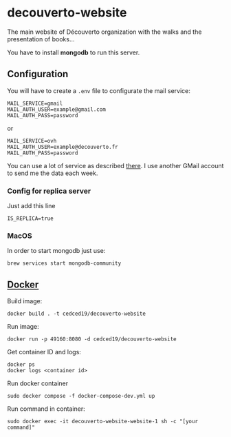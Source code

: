 # decouverto-website

The main website of Découverto organization with the walks and the presentation of books...

You have to install **mongodb** to run this server.

## Configuration

You will have to create a `.env` file to configurate the mail service:
```dosini
MAIL_SERVICE=gmail
MAIL_AUTH_USER=example@gmail.com
MAIL_AUTH_PASS=password
```
or
```dosini
MAIL_SERVICE=ovh
MAIL_AUTH_USER=example@decouverto.fr
MAIL_AUTH_PASS=password
```

You can use a lot of service as described [there](http://nodemailer.com/smtp/well-known/).
I use another GMail account to send me the data each week.

### Config for replica server

Just add this line
```dosini
IS_REPLICA=true
```


### MacOS 

In order to start mongodb just use:
```
brew services start mongodb-community
```

## [Docker](https://nodejs.org/en/docs/guides/nodejs-docker-webapp/)

Build image:
```
docker build . -t cedced19/decouverto-website
```

Run image:
```
docker run -p 49160:8080 -d cedced19/decouverto-website
```

Get container ID and logs:
```
docker ps
docker logs <container id>
```

Run docker container
```
sudo docker compose -f docker-compose-dev.yml up
```

Run command in container:
```
sudo docker exec -it decouverto-website-website-1 sh -c "[your command]"
```